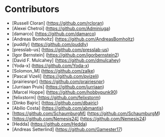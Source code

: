 # Contributors
- [Russell Cloran] (https://github.com/rcloran)
- [Alexei Chetroi] (https://github.com/Adminiuga)
- [damarco] (https://github.com/damarco)
- [Andreas Bomholtz] (https://github.com/AndreasBomholtz)
- [puddly] (https://github.com/puddly)
- [presslab-us] (https://github.com/presslab-us)
- [Igor Bernstein] (https://github.com/igorbernstein2)
- [David F. Mulcahey] (https://github.com/dmulcahey)
- [Yoda-x] (https://github.com/Yoda-x)
- [Solomon_M] (https://github.com/zalke)
- [Pascal Vizeli] (https://github.com/pvizeli)
- [prairiesnpr] (https://github.com/prairiesnpr)
- [Jurriaan Pruis] (https://github.com/jurriaan)
- [Marcel Hoppe] (https://github.com/hobbypunk90)
- [felixstorm] (https://github.com/felixstorm)
- [Dinko Bajric] (https://github.com/dbajric)
- [Abílio Costa] (https://github.com/abmantis)
- [https://github.com/SchaumburgM] (https://github.com/SchaumburgM)
- [https://github.com/Nemesis24] (https://github.com/Nemesis24)
- [Hedda] (https://github.com/Hedda)
- [Andreas Setterlind] (https://github.com/Gamester17)

